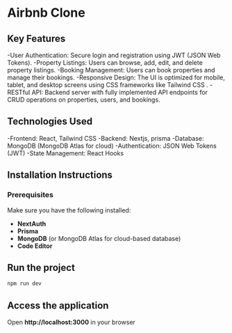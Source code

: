
# Airbnb Clone 



## Key Features

-User Authentication: Secure login and registration using JWT (JSON Web Tokens).
-Property Listings: Users can browse, add, edit, and delete property listings.
-Booking Management: Users can book properties and manage their bookings.
-Responsive Design: The UI is optimized for mobile, tablet, and desktop screens using CSS frameworks like Tailwind CSS .
-RESTful API: Backend server with fully implemented API endpoints for CRUD operations on properties, users, and bookings.

## Technologies Used

-Frontend: React, Tailwind CSS
-Backend: Nextjs, prisma
-Database: MongoDB (MongoDB Atlas for cloud)
-Authentication: JSON Web Tokens (JWT)
-State Management: React Hooks


## Installation Instructions

### Prerequisites

Make sure you have the following installed:
- **NextAuth**
- **Prisma**
- **MongoDB** (or MongoDB Atlas for cloud-based database)
- **Code Editor**


## Run the project

```bash
npm run dev
```

## Access the application

Open **http://localhost:3000**  in your browser

